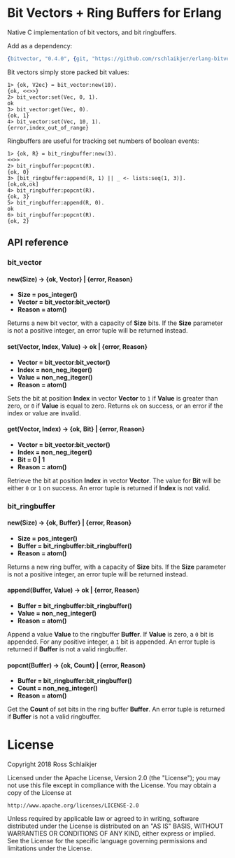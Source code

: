 Bit Vectors + Ring Buffers for Erlang
=====

Native C implementation of bit vectors, and bit ringbuffers.

Add as a dependency:

```erlang
{bitvector, "0.4.0", {git, "https://github.com/rschlaikjer/erlang-bitvector.git", {tag, "0.4.0"}}}
```

Bit vectors simply store packed bit values:

```
1> {ok, V2ec} = bit_vector:new(10).
{ok, <<>>}
2> bit_vector:set(Vec, 0, 1).
ok
3> bit_vector:get(Vec, 0).
{ok, 1}
4> bit_vector:set(Vec, 10, 1).
{error,index_out_of_range}
```

Ringbuffers are useful for tracking set numbers of boolean events:
```
1> {ok, R} = bit_ringbuffer:new(3).
<<>>
2> bit_ringbuffer:popcnt(R).
{ok, 0}
3> [bit_ringbuffer:append(R, 1) || _ <- lists:seq(1, 3)].
[ok,ok,ok]
4> bit_ringbuffer:popcnt(R).
{ok, 3}
5> bit_ringbuffer:append(R, 0).
ok
6> bit_ringbuffer:popcnt(R).
{ok, 2}
```

## API reference

### bit_vector

#### new(Size) -> {ok, Vector} | {error, Reason}

- **Size = pos_integer()**
- **Vector = bit_vector:bit_vector()**
- **Reason = atom()**

Returns a new bit vector, with a capacity of **Size** bits. If the **Size**
parameter is not a positive integer, an error tuple will be returned
instead.

#### set(Vector, Index, Value) -> ok | {error, Reason}

- **Vector = bit_vector:bit_vector()**
- **Index = non_neg_iteger()**
- **Value = non_neg_iteger()**
- **Reason = atom()**

Sets the bit at position **Index** in vector **Vector** to `1` if
**Value** is greater than zero, or `0` if **Value** is equal to zero.
Returns `ok` on success, or an error if the index or value are invalid.

#### get(Vector, Index) -> {ok, Bit} | {error, Reason}

 - **Vector = bit_vector:bit_vector()**
 - **Index = non_neg_iteger()**
 - **Bit = 0 | 1**
 - **Reason = atom()**

Retrieve the bit at position **Index** in vector **Vector**. The value for
**Bit** will be either `0` or `1` on success.
An error tuple is returned if **Index** is not valid.

### bit_ringbuffer

#### new(Size) -> {ok, Buffer} | {error, Reason}

- **Size = pos_integer()**
- **Buffer = bit_ringbuffer:bit_ringbuffer()**
- **Reason = atom()**

Returns a new ring buffer, with a capacity of **Size** bits. If the **Size**
parameter is not a positive integer, an error tuple will be returned
instead.

#### append(Buffer, Value) -> ok | {error, Reason}

- **Buffer = bit_ringbuffer:bit_ringbuffer()**
- **Value = non_neg_integer()**
- **Reason = atom()**

Append a value **Value** to the ringbuffer **Buffer**. If **Value** is zero, a
`0` bit is appended. For any positive integer, a `1` bit is appended.
An error tuple is returned if **Buffer** is not a valid ringbuffer.

#### popcnt(Buffer) -> {ok, Count} | {error, Reason}

- **Buffer = bit_ringbuffer:bit_ringbuffer()**
- **Count = non_neg_integer()**
- **Reason = atom()**

Get the **Count** of set bits in the ring buffer **Buffer**.
An error tuple is returned if **Buffer** is not a valid ringbuffer.

# License

Copyright 2018 Ross Schlaikjer

Licensed under the Apache License, Version 2.0 (the "License");
you may not use this file except in compliance with the License.
You may obtain a copy of the License at

    http://www.apache.org/licenses/LICENSE-2.0

Unless required by applicable law or agreed to in writing, software
distributed under the License is distributed on an "AS IS" BASIS,
WITHOUT WARRANTIES OR CONDITIONS OF ANY KIND, either express or implied.
See the License for the specific language governing permissions and
limitations under the License.
